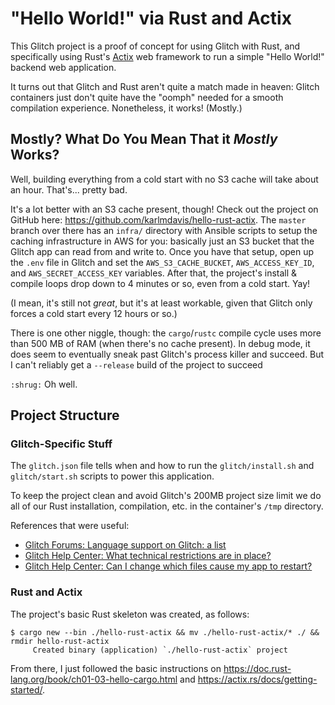 # "Hello World!" via Rust and Actix

This Glitch project is a proof of concept for using Glitch with Rust, and specifically using Rust's [Actix](https://actix.rs/) web framework to run a simple "Hello World!" backend web application.

It turns out that Glitch and Rust aren't quite a match made in heaven: Glitch containers just don't quite have the "oomph" needed for a smooth compilation experience. Nonetheless, it works! (Mostly.)

## Mostly? What Do You Mean That it _Mostly_ Works?

Well, building everything from a cold start with no S3 cache will take about an hour. That's... pretty bad.

It's a lot better with an S3 cache present, though! Check out the project on GitHub here: <https://github.com/karlmdavis/hello-rust-actix>. The `master` branch over there has an `infra/` directory with Ansible scripts to setup the caching infrastructure in AWS for you: basically just an S3 bucket that the Glitch app can read from and write to. Once you have that setup, open up the `.env` file in Glitch and set the `AWS_S3_CACHE_BUCKET`, `AWS_ACCESS_KEY_ID`, and `AWS_SECRET_ACCESS_KEY` variables. After that, the project's install & compile loops drop down to 4 minutes or so, even from a cold start. Yay!

(I mean, it's still not _great_, but it's at least workable, given that Glitch only forces a cold start every 12 hours or so.)

There is one other niggle, though: the `cargo`/`rustc` compile cycle uses more than 500 MB of RAM (when there's no cache present). In debug mode, it does seem to eventually sneak past Glitch's process killer and succeed. But I can't reliably get a `--release` build of the project to succeed

`:shrug:` Oh well.

## Project Structure

### Glitch-Specific Stuff

The `glitch.json` file tells when and how to run the `glitch/install.sh` and `glitch/start.sh` scripts to power this application.

To keep the project clean and avoid Glitch's 200MB project size limit we do all of our Rust installation, compilation, etc. in the container's `/tmp` directory.

References that were useful:

* [Glitch Forums: Language support on Glitch: a list](https://support.glitch.com/t/language-support-on-glitch-a-list/5466)
* [Glitch Help Center: What technical restrictions are in place?](https://glitch.com/help/restrictions/)
* [Glitch Help Center: Can I change which files cause my app to restart?](https://glitch.com/help/restart/)

### Rust and Actix

The project's basic Rust skeleton was created, as follows:

```
$ cargo new --bin ./hello-rust-actix && mv ./hello-rust-actix/* ./ && rmdir hello-rust-actix
     Created binary (application) `./hello-rust-actix` project
```

From there, I just followed the basic instructions on <https://doc.rust-lang.org/book/ch01-03-hello-cargo.html> and <https://actix.rs/docs/getting-started/>.